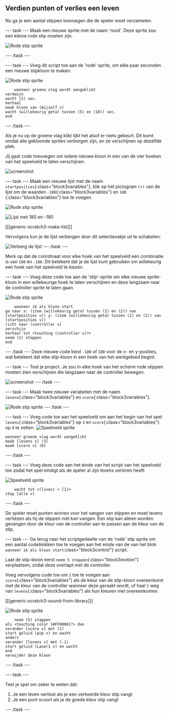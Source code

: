 ## Verdien punten of verlies een leven

Nu ga je een aantal stippen toevoegen die de speler moet verzamelen.

--- task --- Maak een nieuwe sprite met de naam 'rood'. Deze sprite zou een kleine rode stip moeten zijn.

![Rode stip sprite](images/dots-red.png)

--- /task ---

--- task --- Voeg dit script toe aan de 'rode' sprite, om elke paar seconden een nieuwe stipkloon te maken:

![Rode stip sprite](images/red-sprite.png)

```blocks3
    wanneer groene vlag wordt aangeklikt
verdwijn
wacht (2) sec.
herhaal 
maak kloon van (mijzelf v)
wacht (willekeurig getal tussen (5) en (10)) sec.
end
```

--- /task ---

Als je nu op de groene vlag klikt lijkt het alsof er niets gebeurt. Dit komt omdat alle gekloonde sprites verborgen zijn, en ze verschijnen op dezelfde plek.

Jij gaat code toevoegen om iedere nieuwe kloon in een van de vier hoeken van het speelveld te laten verschijnen.

![screenshot](images/dots-start.png)

--- task --- Maak een nieuwe lijst met de naam `startposities`{:class="block3variables"}, klik op het pictogram `(+)` van de lijst om de waarden `-180`{:class="block3variables"} en `180` {:class="block3variables"} toe te voegen.

![Rode stip sprite](images/red-sprite.png)

![Lijst met 180 en -180](images/dots-list.png)

[[[generic-scratch3-make-list]]]

Vervolgens kun je de lijst verbergen door dit selectievakje uit te schakelen:

![Verberg de lijst](images/hide-list.png) --- /task ---

Merk op dat de coördinaat voor elke hoek van het speelveld een combinatie is van `180` en `-180`. Dit betekent dat je de lijst kunt gebruiken om willekeurig een hoek van het speelveld te kiezen.

--- task --- Voeg deze code toe aan de 'stip'-sprite om elke nieuwe sprite-kloon in een willekeurige hoek te laten verschijnen en deze langzaam naar de controller sprite te laten gaan.

![Rode stip sprite](images/red-sprite.png)

```blocks3
    wanneer ik als kloon start
ga naar x: (item (willekeurig getal tussen (1) en (2)) van [startposities v]) y: (item (willekeurig getal tussen (1) en (2)) van [startposities v])
richt naar (controller v)
verschijn
herhaal tot <touching (controller v)?> 
neem (1) stappen
end
```

--- /task --- Deze nieuwe code kiest `-180` of `180` voor de x- en y-posities, wat betekent dat elke stip-kloon in een hoek van het werkgebied begint.

--- task --- Test je project. Je zou in elke hoek van het scherm rode stippen moeten zien verschijnen die langzaam naar de controller bewegen.

![screenshot](images/dots-red-test.png) --- /task ---

--- task --- Maak twee nieuwe variabelen met de naam `levens`{:class="block3variables"} en `score`{:class="block3variables"}.

![Rode stip sprite](images/red-sprite.png) --- /task ---

--- task --- Voeg code toe aan het speelveld om aan het begin van het spel `levens`{:class="block3variables"} op `3` en `score`{:class="block3variables"} op `0` te zetten. ![Speelveld sprite](images/stage-sprite.png)

```blocks3
wanneer groene vlag wordt aangeklikt
maak [levens v] (3)
maak [score v] (0)
```

--- /task ---

--- task --- Voeg deze code aan het einde van het script van het speelveld toe zodat het spel eindigt als de speler al zijn levens verloren heeft:

![Speelveld sprite](images/stage-sprite.png)

```blocks3
    wacht tot <(lives) < [1]>
stop [alle v]
```

--- /task ---

De speler moet punten winnen voor het vangen van stippen en moet levens verliezen als hij de stippen niet kan vangen. Een stip kan alleen worden gevangen door de kleur van de controller aan te passen aan de kleur van de stip.

--- task --- Ga terug naar het scriptgedeelte van de 'rode' stip sprite om een aantal codeblokken toe te voegen aan het einde van de van het blok `wanneer ik als kloon start`:class="block3control"} script.

Laat de stip-kloon eerst `neem 5 stappen`{:class="block3motion"} verplaatsen, zodat deze overlapt met de controller.

Voeg vervolgens code toe om `1` toe te voegen aan `score`{:class="block3variables"} als de kleur van de stip-kloon overeenkomt met de kleur van de controller wanneer deze geraakt wordt, of haal `1` weg van `levens`{:class="block3variables"} als hun kleuren niet overeenkomen.

[[[generic-scratch3-sound-from-library]]]

![Rode stip sprite](images/red-sprite.png)

```blocks3
    neem (5) stappen
als <touching color [#FF0000]?> dan 
verander [score v] met (1)
start geluid (pop v) en wacht
anders
verander [levens v] met (-1)
start geluid (Laser1 v) en wacht
end
verwijder deze kloon
```

--- /task ---

--- task ---

Test je spel om zeker te weten dat:

1. Je een leven verliest als je een verkeerde kleur stip vangt
2. Je een punt scoort als je de goede kleur stip vangt

--- /task ---